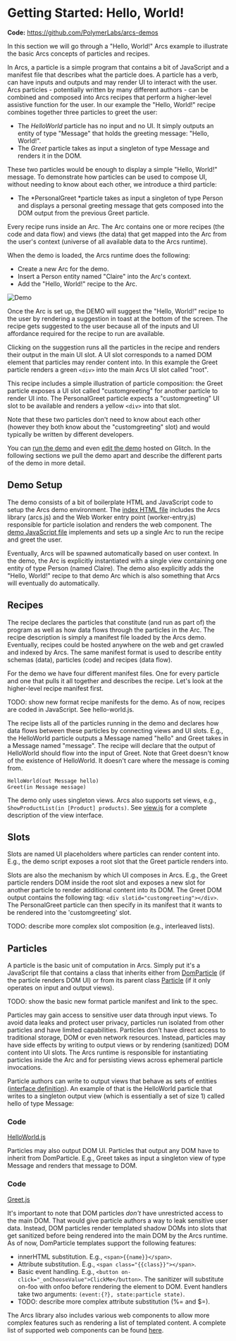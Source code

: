 # Getting Started: Hello, World!

**Code:** https://github.com/PolymerLabs/arcs-demos

In this section we will go through a "Hello, World!" Arcs example to illustrate the basic Arcs concepts of particles and recipes.

In Arcs, a particle is a simple program that contains a bit of JavaScript and a manifest file that describes what the particle does. A particle has a verb, can have inputs and outputs and may render UI to interact with the user. Arcs particles - potentially written by many different authors - can be combined and composed into Arcs recipes that perform a higher-level assistive function for the user. In our example the "Hello, World!" recipe combines together three particles to greet the user:



*   The *HelloWorld* particle has no input and no UI. It simply outputs an entity of type "Message" that holds the greeting message: "Hello, World!".
*   The *Greet* particle takes as input a singleton of type Message and renders it in the DOM.

These two particles would be enough to display a simple "Hello, World!" message. To demonstrate how particles can be used to compose UI, without needing to know about each other, we introduce a third particle:



*   The *PersonalGreet *particle takes as input a singleton of type Person and displays a personal greeting message that gets composed into the DOM output from the previous Greet particle.

Every recipe runs inside an Arc. The Arc contains one or more recipes (the code and data flow) and views (the data) that get mapped into the Arc from the user's context (universe of all available data to the Arcs runtime).

When the demo is loaded, the Arcs runtime does the following:



*   Create a new Arc for the demo.
*   Insert a Person entity named "Claire" into the Arc's context.
*   Add the "Hello, World!" recipe to the Arc.

![Demo](/images/demo.gif)

Once the Arc is set up, the DEMO will suggest the "Hello, World!" recipe to the user by rendering a suggestion in toast at the bottom of the screen. The recipe gets suggested to the user because all of the inputs and UI affordance required for the recipe to run are available.

Clicking on the suggestion runs all the particles in the recipe and renders their output in the main UI slot. A UI slot corresponds to a named DOM element that particles may render content into. In this example the Greet particle renders a green `<div>` into the main Arcs UI slot called "root".

This recipe includes a simple illustration of particle composition: the Greet particle exposes a UI slot called "customgreeting" for another particle to render UI into. The PersonalGreet particle expects a "customgreeting" UI slot to be available and renders a yellow `<div>` into that slot.

Note that these two particles don't need to know about each other (however they both know about the "customgreeting" slot) and would typically be written by different developers.

You can [run the demo](https://arcs-demos-hello-world.glitch.me/) and even [edit the demo](https://glitch.com/edit/#!/arcs-demos-hello-world) hosted on Glitch. In the following sections we pull the demo apart and describe the different parts of the demo in more detail.


## Demo Setup

The demo consists of a bit of boilerplate HTML and JavaScript code to setup the Arcs demo environment. The [index HTML file](https://github.com/PolymerLabs/arcs-demos/blob/master/hello-world/index.demo.html) includes the Arcs library (arcs.js) and the Web Worker entry point (worker-entry.js) responsible for particle isolation and renders the <demo-flow> web component. The [demo JavaScript file](https://github.com/PolymerLabs/arcs-demos/blob/master/hello-world/demo.js) implements <demo-flow> and sets up a single Arc to run the recipe and greet the user.

Eventually, Arcs will be spawned automatically based on user context. In the demo, the Arc is explicitly instantiated with a single view containing one entity of type Person (named Claire). The demo also explicitly adds the "Hello, World!" recipe to that demo Arc which is also something that Arcs will eventually do automatically.


## Recipes

The recipe declares the particles that constitute (and run as part of) the program as well as how data flows through the particles in the Arc. The recipe description is simply a manifest file loaded by the Arcs demo. Eventually, recipes could be hosted anywhere on the web and get crawled and indexed by Arcs. The same manifest format is used to describe entity schemas (data), particles (code) and recipes (data flow).

For the demo we have four different manifest files. One for every particle and one that pulls it all together and describes the recipe. Let's look at the higher-level recipe manifest first.


TODO: show new format recipe manifests for the demo. As of now, recipes are coded in JavaScript. See hello-world.js.

The recipe lists all of the particles running in the demo and declares how data flows between these particles by connecting views and UI slots. E.g., the HelloWorld particle outputs a Message named "hello" and Greet takes in a Message named "message". The recipe will declare that the output of HelloWorld should flow into the input of Greet. Note that Greet doesn't know of the existence of HelloWorld. It doesn't care where the message is coming from.


```
HelloWorld(out Message hello)
Greet(in Message message)
```

The demo only uses singleton views. Arcs also supports set views, e.g., `ShowProductList(in [Product] products)`. See [view.js](https://github.com/PolymerLabs/arcs/blob/master/runtime/view.js) for a complete description of the view interface.


## Slots

Slots are named UI placeholders where particles can render content into. E.g., the demo script exposes a root slot that the Greet particle renders into.

Slots are also the mechanism by which UI composes in Arcs. E.g., the Greet particle renders DOM inside the root slot and exposes a new slot for another particle to render additional content into its DOM. The Greet DOM output contains the following tag: `<div slotid="customgreeting"></div>`. The PersonalGreet particle can then specify in its manifest that it wants to be rendered into the 'customgreeting' slot.

TODO: describe more complex slot composition (e.g., interleaved lists).


## Particles

A particle is the basic unit of computation in Arcs. Simply put it's a JavaScript file that contains a class that inherits either from [DomParticle](https://github.com/PolymerLabs/arcs/blob/master/runtime/dom-particle.js) (if the particle renders DOM UI) or from its parent class [Particle](https://github.com/PolymerLabs/arcs/blob/master/runtime/particle.js) (if it only operates on input and output views).


TODO: show the basic new format particle manifest and link to the spec.

Particles may gain access to sensitive user data through input views. To avoid data leaks and protect user privacy, particles run isolated from other particles and have limited capabilities. Particles don't have direct access to traditional storage, DOM or even network resources. Instead, particles may have side effects by writing to output views or by rendering (sanitized) DOM content into UI slots. The Arcs runtime is responsible for instantiating particles inside the Arc and for persisting views across ephemeral particle invocations.

Particle authors can write to output views that behave as sets of entities ([interface definition](https://github.com/PolymerLabs/arcs/blob/master/runtime/view.js)). An example of that is the HelloWorld particle that writes to a singleton output view (which is essentially a set of size 1) called hello of type Message:


### Code
[HelloWorld.js](https://github.com/PolymerLabs/arcs-demos/blob/master/particles/HelloWorld/HelloWorld.js)


Particles may also output DOM UI. Particles that output any DOM have to inherit from DomParticle. E.g., Greet takes as input a singleton view of type Message and renders that message to DOM.


### Code
[Greet.js](https://github.com/PolymerLabs/arcs-demos/blob/master/particles/Greet/Greet.js)

It's important to note that DOM particles *don't* have unrestricted access to the main DOM. That would give particle authors a way to leak sensitive user data. Instead, DOM particles render templated shadow DOMs into slots that get sanitized before being rendered into the main DOM by the Arcs runtime. As of now, DomParticle templates support the following features:



*   innerHTML substitution. E.g., `<span>{{name}}</span>`.
*   Attribute substitution. E.g., `<span class="{{class}}"></span>`.
*   Basic event handling. E.g., `<button on-click="_onChooseValue">ClickMe</button>`. The sanitizer will substitute on-foo with onfoo before rendering the element to DOM. Event handlers take two arguments: `(event:{?}, state:particle state)`.
*   TODO: describe more complex attribute substitution (%= and $=).

The Arcs library also includes various web components to allow more complex features such as rendering a list of templated content. A complete list of supported web components can be found [here](https://github.com/PolymerLabs/arcs/tree/master/runtime/browser/lib).

